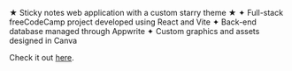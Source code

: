 ★ Sticky notes web application with a custom starry theme ★
  ✦ Full-stack freeCodeCamp project developed using React and Vite
  ✦ Back-end database managed through Appwrite
  ✦ Custom graphics and assets designed in Canva

Check it out [here](https://danielledonnelly.github.io/Starry-Notes/).
